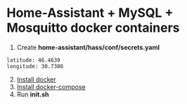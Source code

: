 # Home-Assistant + MySQL + Mosquitto docker containers

1. Create **home-assistant/hass/conf/secrets.yaml**
```
latitude: 46.4639
longitude: 30.7386
```
2. [Install docker](https://docs.docker.com/engine/installation/)
3. [Install docker-compose](https://docs.docker.com/compose/install/)
4. Run **init.sh**
